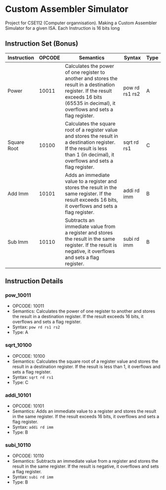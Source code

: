 # Custom Assembler Simulator
Project for CSE112 (Computer organnisation). Making a Custom Assembler Simulator for a given ISA.
Each Instruction is 16 bits long
## Instruction Set (Bonus)

| Instruction | OPCODE | Semantics | Syntax | Type |
|-------------|--------|-----------|--------|------|
| Power   | 10011  | Calculates the power of one register to another and stores the result in a destination register. If the result exceeds 16 bits (65535 in decimal), it overflows and sets a flag register. | pow rd rs1 rs2 | A |
| Square Root  | 10100  | Calculates the square root of a register value and stores the result in a destination register. If the result is less than 1 (in decimal), it overflows and sets a flag register. | sqrt rd rs1 | C |
| Add Imm  | 10101  | Adds an immediate value to a register and stores the result in the same register. If the result exceeds 16 bits, it overflows and sets a flag register. | addi rd imm | B |
| Sub Imm  | 10110  | Subtracts an immediate value from a register and stores the result in the same register. If the result is negative, it overflows and sets a flag register. | subi rd imm | B |

## Instruction Details

### pow_10011

- OPCODE: 10011
- Semantics: Calculates the power of one register to another and stores the result in a destination register. If the result exceeds 16 bits, it overflows and sets a flag register.
- Syntax: `pow rd rs1 rs2`
- Type: A

### sqrt_10100

- OPCODE: 10100
- Semantics: Calculates the square root of a register value and stores the result in a destination register. If the result is less than 1, it overflows and sets a flag register.
- Syntax: `sqrt rd rs1`
- Type: C

### addi_10101

- OPCODE: 10101
- Semantics: Adds an immediate value to a register and stores the result in the same register. If the result exceeds 16 bits, it overflows and sets a flag register.
- Syntax: `addi rd imm`
- Type: B

### subi_10110

- OPCODE: 10110
- Semantics: Subtracts an immediate value from a register and stores the result in the same register. If the result is negative, it overflows and sets a flag register.
- Syntax: `subi rd imm`
- Type: B

